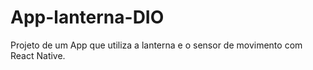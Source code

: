 # App-lanterna-DIO
Projeto de um App que utiliza a lanterna e o sensor de movimento com React Native.
